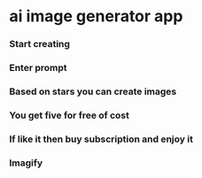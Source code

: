 <h1>ai image generator app</h1>
<h3>Start creating</h3>
<h3>Enter prompt </h3>
<h3>Based on stars you can create images</h3>
<h3>You get five for free of cost</h3>
<h3>If like it then buy subscription and enjoy it</h3>
<h3>Imagify</h3>

